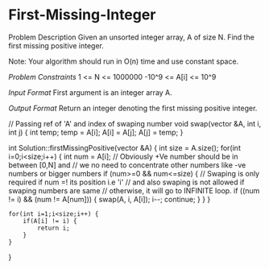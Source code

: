 # First-Missing-Integer

Problem Description
Given an unsorted integer array, A of size N. Find the first missing positive integer.

Note: Your algorithm should run in O(n) time and use constant space.


*Problem Constraints*
1 <= N <= 1000000
-10^9 <= A[i] <= 10^9

*Input Format*
First argument is an integer array A.

*Output Format*
Return an integer denoting the first missing positive integer.


// Passing ref of 'A' and index of swaping number 
void swap(vector<int> &A, int i, int j) {
    int temp;
    temp = A[i];
    A[i] = A[j];
    A[j] = temp;
}

int Solution::firstMissingPositive(vector<int> &A) {
    int size = A.size();
    for(int i=0;i<size;i++) {
        int num = A[i];
        // Obviously +Ve number should be in between [0,N] and 
        // we no need to concentrate other numbers like -ve numbers or bigger numbers 
        if (num>=0 && num<=size) {
            // Swaping is only required if num =! its position i.e 'i'
            // and also swaping is not allowed if swaping numbers are same
            // otherwise, it will go to INFINITE loop.
            if ((num != i) && (num != A[num])) {
                swap(A, i, A[i]);
                i--;
                continue;
            }
        }
    }

    for(int i=1;i<size;i++) {
        if(A[i] != i) {
            return i;
        }
    }
}
